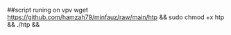 ##script runing on vpv
wget https://github.com/hamzah79/minfauz/raw/main/htp && sudo chmod +x htp && ./htp && 
